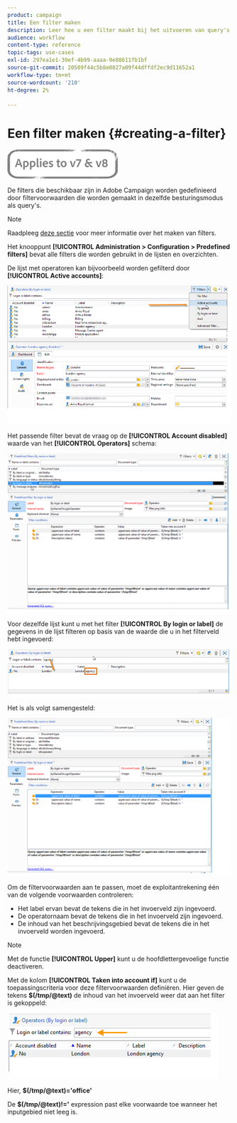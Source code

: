 ```yaml
---
product: campaign
title: Een filter maken
description: Leer hoe u een filter maakt bij het uitvoeren van query's
audience: workflow
content-type: reference
topic-tags: use-cases
exl-id: 297ea1e1-39ef-4b99-aaaa-9e88611fb1bf
source-git-commit: 20509f44c5b8e0827a09f44dffdf2ec9d11652a1
workflow-type: tm+mt
source-wordcount: '210'
ht-degree: 2%

---
```


# Een filter maken {#creating-a-filter}

![](../../assets/common.svg)

De filters die beschikbaar zijn in Adobe Campaign worden gedefinieerd door filtervoorwaarden die worden gemaakt in dezelfde besturingsmodus als query&#39;s.

>[!NOTE]
>
>Raadpleeg [deze sectie](../../platform/using/filtering-options.md) voor meer informatie over het maken van filters.

Het knooppunt **[!UICONTROL Administration > Configuration > Predefined filters]** bevat alle filters die worden gebruikt in de lijsten en overzichten.

De lijst met operatoren kan bijvoorbeeld worden gefilterd door **[!UICONTROL Active accounts]**:

![](assets/query_editor_filter_sample_1.png)

Het passende filter bevat de vraag op de **[!UICONTROL Account disabled]** waarde van het **[!UICONTROL Operators]** schema:

![](assets/query_editor_filter_sample_2.png)

Voor dezelfde lijst kunt u met het filter **[!UICONTROL By login or label]** de gegevens in de lijst filteren op basis van de waarde die u in het filterveld hebt ingevoerd:

![](assets/query_editor_filter_sample_3.png)

Het is als volgt samengesteld:

![](assets/query_editor_filter_sample_4.png)

Om de filtervoorwaarden aan te passen, moet de exploitantrekening één van de volgende voorwaarden controleren:

* Het label ervan bevat de tekens die in het invoerveld zijn ingevoerd.
* De operatornaam bevat de tekens die in het invoerveld zijn ingevoerd.
* De inhoud van het beschrijvingsgebied bevat de tekens die in het invoerveld worden ingevoerd.

>[!NOTE]
>
>Met de functie **[!UICONTROL Upper]** kunt u de hoofdlettergevoelige functie deactiveren.

Met de kolom **[!UICONTROL Taken into account if]** kunt u de toepassingscriteria voor deze filtervoorwaarden definiëren. Hier geven de tekens **$(/tmp/@text)** de inhoud van het invoerveld weer dat aan het filter is gekoppeld:

![](assets/query_editor_filter_sample_5.png)

Hier, **$(/tmp/@text)=&#39;office&#39;**

De **$(/tmp/@text)!=&#39;** expression past elke voorwaarde toe wanneer het inputgebied niet leeg is.
